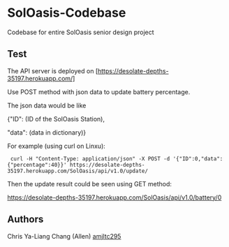 # SolOasis-Codebase
Codebase for entire SolOasis senior design project

## Test

The API server is deployed on [https://desolate-depths-35197.herokuapp.com/]

Use POST method with json data to update battery percentage.

The json data would be like 

{"ID": (ID of the SolOasis Station),

 "data": (data in dictionary)}

For example (using curl on Linxu):
```
 curl -H "Content-Type: application/json" -X POST -d '{"ID":0,"data":{"percentage":40}}' https://desolate-depths-35197.herokuapp.com/SolOasis/api/v1.0/update/
```

Then the update result could be seen using GET method:

https://desolate-depths-35197.herokuapp.com/SolOasis/api/v1.0/battery/0



## Authors

Chris
Ya-Liang Chang (Allen) [amjltc295]("https://github.com/amjltc295")
